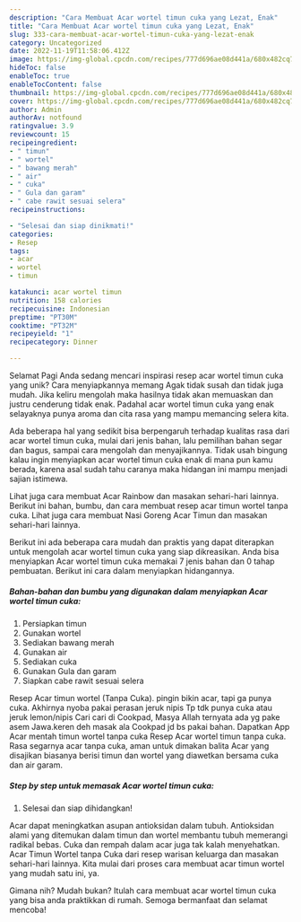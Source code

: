 ```yaml
---
description: "Cara Membuat Acar wortel timun cuka yang Lezat, Enak"
title: "Cara Membuat Acar wortel timun cuka yang Lezat, Enak"
slug: 333-cara-membuat-acar-wortel-timun-cuka-yang-lezat-enak
category: Uncategorized
date: 2022-11-19T11:58:06.412Z
image: https://img-global.cpcdn.com/recipes/777d696ae08d441a/680x482cq70/acar-wortel-timun-cuka-foto-resep-utama.jpg
hideToc: false
enableToc: true
enableTocContent: false
thumbnail: https://img-global.cpcdn.com/recipes/777d696ae08d441a/680x482cq70/acar-wortel-timun-cuka-foto-resep-utama.jpg
cover: https://img-global.cpcdn.com/recipes/777d696ae08d441a/680x482cq70/acar-wortel-timun-cuka-foto-resep-utama.jpg
author: Admin
authorAv: notfound
ratingvalue: 3.9
reviewcount: 15
recipeingredient:
- " timun"
- " wortel"
- " bawang merah"
- " air"
- " cuka"
- " Gula dan garam"
- " cabe rawit sesuai selera"
recipeinstructions:

- "Selesai dan siap dinikmati!"
categories:
- Resep
tags:
- acar
- wortel
- timun

katakunci: acar wortel timun 
nutrition: 158 calories
recipecuisine: Indonesian
preptime: "PT30M"
cooktime: "PT32M"
recipeyield: "1"
recipecategory: Dinner

---
```



Selamat Pagi Anda sedang mencari inspirasi resep acar wortel timun cuka yang unik? Cara menyiapkannya memang Agak tidak susah dan tidak juga mudah. Jika keliru mengolah maka hasilnya tidak akan memuaskan dan justru cenderung tidak enak. Padahal acar wortel timun cuka yang enak selayaknya punya aroma dan cita rasa yang mampu memancing selera kita.


Ada beberapa hal yang sedikit bisa berpengaruh terhadap kualitas rasa dari acar wortel timun cuka, mulai dari jenis bahan, lalu pemilihan bahan segar dan bagus, sampai cara mengolah dan menyajikannya. Tidak usah bingung kalau ingin menyiapkan acar wortel timun cuka enak di mana pun kamu berada, karena asal sudah tahu caranya maka hidangan ini mampu menjadi sajian istimewa.

Lihat juga cara membuat Acar Rainbow dan masakan sehari-hari lainnya. Berikut ini bahan, bumbu, dan cara membuat resep acar timun wortel tanpa cuka. Lihat juga cara membuat Nasi Goreng Acar Timun dan masakan sehari-hari lainnya.


Berikut ini ada beberapa cara mudah dan praktis yang dapat diterapkan untuk mengolah acar wortel timun cuka yang siap dikreasikan. Anda bisa menyiapkan Acar wortel timun cuka memakai 7 jenis bahan dan 0 tahap pembuatan. Berikut ini cara dalam menyiapkan hidangannya.

<!--inarticleads1-->

##### Bahan-bahan dan bumbu yang digunakan dalam menyiapkan Acar wortel timun cuka:

1. Persiapkan  timun
1. Gunakan  wortel
1. Sediakan  bawang merah
1. Gunakan  air
1. Sediakan  cuka
1. Gunakan  Gula dan garam
1. Siapkan  cabe rawit sesuai selera


Resep Acar timun wortel (Tanpa Cuka). pingin bikin acar, tapi ga punya cuka. Akhirnya nyoba pakai perasan jeruk nipis Tp tdk punya cuka atau jeruk lemon/nipis Cari cari di Cookpad, Masya Allah ternyata ada yg pake asem Jawa.keren deh masak ala Cookpad jd bs pakai bahan. Dapatkan App Acar mentah timun wortel tanpa cuka Resep Acar wortel timun tanpa cuka. Rasa segarnya acar tanpa cuka, aman untuk dimakan balita Acar yang disajikan biasanya berisi timun dan wortel yang diawetkan bersama cuka dan air garam. 

<!--inarticleads2-->

##### Step by step untuk memasak Acar wortel timun cuka:


1. Selesai dan siap dihidangkan!

Acar dapat meningkatkan asupan antioksidan dalam tubuh. Antioksidan alami yang ditemukan dalam timun dan wortel membantu tubuh memerangi radikal bebas. Cuka dan rempah dalam acar juga tak kalah menyehatkan. Acar Timun Wortel tanpa Cuka dari resep warisan keluarga dan masakan sehari-hari lainnya. Kita mulai dari proses cara membuat acar timun wortel yang mudah satu ini, ya. 

Gimana nih? Mudah bukan? Itulah cara membuat acar wortel timun cuka yang bisa anda praktikkan di rumah. Semoga bermanfaat dan selamat mencoba!
